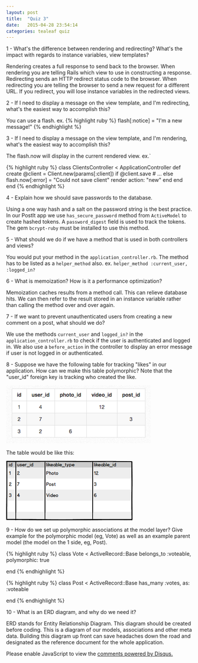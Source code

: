 ```yaml
---
layout: post
title:  "Quiz 3"
date:   2015-04-28 23:54:14
categories: tealeaf quiz
---
```



1 - What's the difference between rendering and redirecting? What's the impact with regards to instance variables, view templates?

Rendering creates a full response to send back to the browser. When rendering you are telling Rails which view to use in constructing a response.
Redirecting sends an HTTP redirect status code to the browser. When redirecting you are telling the browser to send a new request for a different URL.
If you redirect, you will lose instance variables in the redirected views.

2 - If I need to display a message on the view template, and I'm redirecting, what's the easiest way to accomplish this?

You can use a flash. ex.
{% highlight ruby %}
flash[:notice] = "I'm a new message!"
{% endhighlight %}

3 - If I need to display a message on the view template, and I'm rendering, what's the easiest way to accomplish this?

The flash.now will display in the current rendered view. ex.`

{% highlight ruby %}
class ClientsController < ApplicationController
  def create
    @client = Client.new(params[:client])
    if @client.save
      # ...
    else
      flash.now[:error] = "Could not save client"
      render action: "new"
    end
  end
end
{% endhighlight %}

4 - Explain how we should save passwords to the database.

Using a one way hash and a salt on the password string is the best practice. In our
PostIt app we use ```has_secure_password``` method from ```ActiveModel``` to create hashed tokens.
A ```password_digest``` field is used to track the tokens. The gem ```bcrypt-ruby``` must be installed to use this method.

5 - What should we do if we have a method that is used in both controllers and views?

You would put your method in the ```application_controller.rb```. The method has to be listed
as a ```helper_method``` also. ex.  ```helper_method :current_user, :logged_in?```

6 - What is memoization? How is it a performance optimization?

Memoization caches results from a method call. This can relieve database hits. We can then
refer to the result stored in an instance variable rather than calling the method over and over again.

7 - If we want to prevent unauthenticated users from creating a new comment on a post, what should we do?

We use the methods ```current_user``` and ```logged_in?``` in the ```application_controller.rb``` to check
if the user is authenticated and logged in. We also use a ```before_action``` in the controller
to display an error message if user is not logged in or authenticated.

8 - Suppose we have the following table for tracking "likes" in our application. How can we make this table polymorphic? Note that the "user_id" foreign key is tracking who created the like.

<p><img src="/images/polymorphic_table.png" /></p>
<p>The table would be like this:</p>
<p><img src="/images/polymorphic_likes_table.png" /></p>


9 - How do we set up polymorphic associations at the model layer? Give example for the polymorphic model (eg, Vote) as well as an example parent model (the model on the 1 side, eg, Post).

{% highlight ruby %}
class Vote < ActiveRecord::Base
  belongs_to :voteable, polymorphic: true

end
{% endhighlight %}

{% highlight ruby %}
class Post < ActiveRecord::Base
  has_many :votes, as: :voteable

end
{% endhighlight %}

10 - What is an ERD diagram, and why do we need it?

ERD stands for Entity Relationship Diagram. This diagram should be
created before coding. This is a diagram of our models, associations
and other meta data. Building this diagram up front can save headaches
down the road and designated as the reference document for the whole application.

<div id="disqus_thread"></div>
<script type="text/javascript">
    /* * * CONFIGURATION VARIABLES * * */
    var disqus_shortname = 'blogchipselfxyz';
    var disqus_identifier = 'quiz3';

    /* * * DON'T EDIT BELOW THIS LINE * * */
    (function() {
        var dsq = document.createElement('script'); dsq.type = 'text/javascript'; dsq.async = true;
        dsq.src = '//' + disqus_shortname + '.disqus.com/embed.js';
        (document.getElementsByTagName('head')[0] || document.getElementsByTagName('body')[0]).appendChild(dsq);
    })();
</script>
<noscript>Please enable JavaScript to view the <a href="https://disqus.com/?ref_noscript" rel="nofollow">comments powered by Disqus.</a></noscript>


<script type="text/javascript">
    /* * * CONFIGURATION VARIABLES * * */
    var disqus_shortname = 'blogchipselfxyz';
    var disqus_identifier = 'quiz3';

    /* * * DON'T EDIT BELOW THIS LINE * * */
    (function () {
        var s = document.createElement('script'); s.async = true;
        s.type = 'text/javascript';
        s.src = '//' + disqus_shortname + '.disqus.com/count.js';
        (document.getElementsByTagName('HEAD')[0] || document.getElementsByTagName('BODY')[0]).appendChild(s);
    }());
</script>
